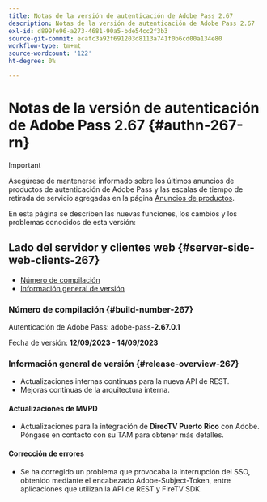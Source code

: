 ```yaml
---
title: Notas de la versión de autenticación de Adobe Pass 2.67
description: Notas de la versión de autenticación de Adobe Pass 2.67
exl-id: d899fe96-a273-4681-90a5-bde54cc2f3b3
source-git-commit: ecafc3a92f691203d8113a741f0b6cd00a134e80
workflow-type: tm+mt
source-wordcount: '122'
ht-degree: 0%

---
```


# Notas de la versión de autenticación de Adobe Pass 2.67 {#authn-267-rn}

>[!IMPORTANT]
>
> Asegúrese de mantenerse informado sobre los últimos anuncios de productos de autenticación de Adobe Pass y las escalas de tiempo de retirada de servicio agregadas en la página [Anuncios de productos](/help/authentication/product-announcements.md).

En esta página se describen las nuevas funciones, los cambios y los problemas conocidos de esta versión:

## Lado del servidor y clientes web {#server-side-web-clients-267}

* [Número de compilación](#build-number-267)
* [Información general de versión](#release-overview-267)

### Número de compilación {#build-number-267}

Autenticación de Adobe Pass: adobe-pass-**2.67.0.1**

Fecha de versión: **12/09/2023 - 14/09/2023**

### Información general de versión {#release-overview-267}

* Actualizaciones internas continuas para la nueva API de REST.
* Mejoras continuas de la arquitectura interna.

#### Actualizaciones de MVPD

* Actualizaciones para la integración de **DirecTV Puerto Rico** con Adobe. Póngase en contacto con su TAM para obtener más detalles.

#### Corrección de errores

* Se ha corregido un problema que provocaba la interrupción del SSO, obtenido mediante el encabezado Adobe-Subject-Token, entre aplicaciones que utilizan la API de REST y FireTV SDK.
